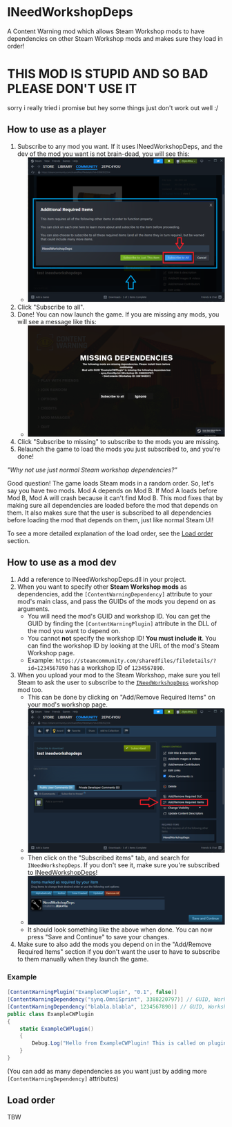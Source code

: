 # INeedWorkshopDeps
A Content Warning mod which allows Steam Workshop mods to have dependencies on other Steam Workshop mods and makes sure they load in order! 

# THIS MOD IS STUPID AND SO BAD PLEASE DON'T USE IT
sorry i really tried i promise but hey some things just don't work out well :/

## How to use as a player
1. Subscribe to any mod you want. If it uses INeedWorkshopDeps, and the dev of the mod you want is not brain-dead, you
   will see this:
    - ![asaplayer.png](READMEImgs/asaplayer.png)
2. Click "Subscribe to all".
3. Done! You can now launch the game. If you are missing any mods, you will see a message like this:
    - ![missing.png](READMEImgs/missing.png)
4. Click "Subscribe to missing" to subscribe to the mods you are missing.
5. Relaunch the game to load the mods you just subscribed to, and you're done!

*"Why not use just normal Steam workshop dependencies?"*

Good question! The game loads Steam mods in a random order. So, let's say you have two mods. Mod A depends on Mod B.
If Mod A loads before Mod B, Mod A will crash because it can't find Mod B.
This mod fixes that by making sure all dependencies are loaded before the mod that depends on them.
It also makes sure that the user is subscribed to all dependencies before loading the mod that depends on them, just
like normal Steam UI!

To see a more detailed explanation of the load order, see the [Load order](#load-order) section.

## How to use as a mod dev
1. Add a reference to INeedWorkshopDeps.dll in your project.
2. When you want to specify other **Steam Workshop mods** as dependencies, add the `[ContentWarningDependency]`
   attribute to your mod's main class, and pass the GUIDs of the mods you depend on as arguments.
    - You will need the mod's GUID and workshop ID. You can get the GUID by finding the `[ContentWarningPlugin]`
      attribute in the DLL of the mod you want to depend on.
    - You cannot **not** specify the workshop ID! **You must include it**. You can find the workshop ID by looking at
      the URL of the mod's Steam Workshop page.
    - Example: `https://steamcommunity.com/sharedfiles/filedetails/?id=1234567890` has a workshop ID of `1234567890`.
3. When you upload your mod to the Steam Workshop, make sure you tell Steam to ask the user to subscribe to the [
   `INeedWorkshopDeps`][inwd] workshop mod too.
    - This can be done by clicking on "Add/Remove Required Items" on your mod's workshop page.
    - ![addrequis.png](READMEImgs/addrequis.png)
    - Then click on the "Subscribed items" tab, and search for `INeedWorkshopDeps`. If you don't see it, make sure
      you're subscribed to [INeedWorkshopDeps][inwd]!
    - ![savecont.png](READMEImgs/savecont.png)
    - It should look something like the above when done. You can now press "Save and Continue" to save your changes.
4. Make sure to also add the mods you depend on in the "Add/Remove Required Items" section if you don't want the user to
   have to subscribe to them manually when they launch the game.

### Example
```cs
[ContentWarningPlugin("ExampleCWPlugin", "0.1", false)]
[ContentWarningDependency("synq.OmniSprint", 3388220797)] // GUID, Workshop ID
[ContentWarningDependency("blabla.blabla", 1234567890)] // GUID, Workshop ID
public class ExampleCWPlugin
{
    static ExampleCWPlugin()
    {
        Debug.Log("Hello from ExampleCWPlugin! This is called on plugin load");
    }
}
```
(You can add as many dependencies as you want just by adding more `[ContentWarningDependency]` attributes)

## Load order
TBW

[inwd]: https://steamcommunity.com/sharedfiles/filedetails/?id=3396439930